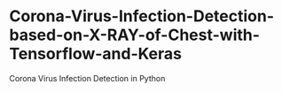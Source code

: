 # Corona-Virus-Infection-Detection-based-on-X-RAY-of-Chest-with-Tensorflow-and-Keras
 Corona Virus Infection Detection in Python
